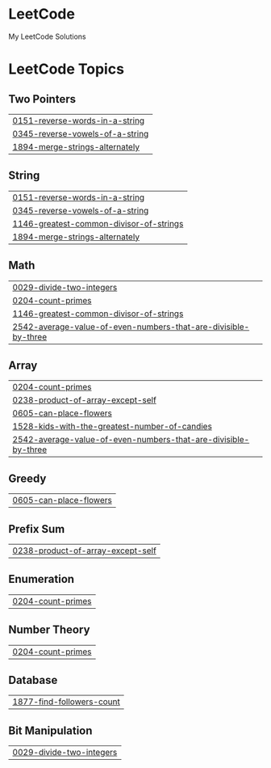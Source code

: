 # LeetCode
My LeetCode Solutions

<!---LeetCode Topics Start-->
# LeetCode Topics
## Two Pointers
|  |
| ------- |
| [0151-reverse-words-in-a-string](https://github.com/Tamil1701/LeetCode/tree/master/0151-reverse-words-in-a-string) |
| [0345-reverse-vowels-of-a-string](https://github.com/Tamil1701/LeetCode/tree/master/0345-reverse-vowels-of-a-string) |
| [1894-merge-strings-alternately](https://github.com/Tamil1701/LeetCode/tree/master/1894-merge-strings-alternately) |
## String
|  |
| ------- |
| [0151-reverse-words-in-a-string](https://github.com/Tamil1701/LeetCode/tree/master/0151-reverse-words-in-a-string) |
| [0345-reverse-vowels-of-a-string](https://github.com/Tamil1701/LeetCode/tree/master/0345-reverse-vowels-of-a-string) |
| [1146-greatest-common-divisor-of-strings](https://github.com/Tamil1701/LeetCode/tree/master/1146-greatest-common-divisor-of-strings) |
| [1894-merge-strings-alternately](https://github.com/Tamil1701/LeetCode/tree/master/1894-merge-strings-alternately) |
## Math
|  |
| ------- |
| [0029-divide-two-integers](https://github.com/Tamil1701/LeetCode/tree/master/0029-divide-two-integers) |
| [0204-count-primes](https://github.com/Tamil1701/LeetCode/tree/master/0204-count-primes) |
| [1146-greatest-common-divisor-of-strings](https://github.com/Tamil1701/LeetCode/tree/master/1146-greatest-common-divisor-of-strings) |
| [2542-average-value-of-even-numbers-that-are-divisible-by-three](https://github.com/Tamil1701/LeetCode/tree/master/2542-average-value-of-even-numbers-that-are-divisible-by-three) |
## Array
|  |
| ------- |
| [0204-count-primes](https://github.com/Tamil1701/LeetCode/tree/master/0204-count-primes) |
| [0238-product-of-array-except-self](https://github.com/Tamil1701/LeetCode/tree/master/0238-product-of-array-except-self) |
| [0605-can-place-flowers](https://github.com/Tamil1701/LeetCode/tree/master/0605-can-place-flowers) |
| [1528-kids-with-the-greatest-number-of-candies](https://github.com/Tamil1701/LeetCode/tree/master/1528-kids-with-the-greatest-number-of-candies) |
| [2542-average-value-of-even-numbers-that-are-divisible-by-three](https://github.com/Tamil1701/LeetCode/tree/master/2542-average-value-of-even-numbers-that-are-divisible-by-three) |
## Greedy
|  |
| ------- |
| [0605-can-place-flowers](https://github.com/Tamil1701/LeetCode/tree/master/0605-can-place-flowers) |
## Prefix Sum
|  |
| ------- |
| [0238-product-of-array-except-self](https://github.com/Tamil1701/LeetCode/tree/master/0238-product-of-array-except-self) |
## Enumeration
|  |
| ------- |
| [0204-count-primes](https://github.com/Tamil1701/LeetCode/tree/master/0204-count-primes) |
## Number Theory
|  |
| ------- |
| [0204-count-primes](https://github.com/Tamil1701/LeetCode/tree/master/0204-count-primes) |
## Database
|  |
| ------- |
| [1877-find-followers-count](https://github.com/Tamil1701/LeetCode/tree/master/1877-find-followers-count) |
## Bit Manipulation
|  |
| ------- |
| [0029-divide-two-integers](https://github.com/Tamil1701/LeetCode/tree/master/0029-divide-two-integers) |
<!---LeetCode Topics End-->
